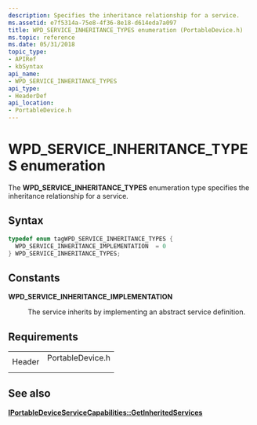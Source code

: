 ```yaml
---
description: Specifies the inheritance relationship for a service.
ms.assetid: e7f5314a-75e8-4f36-8e18-d614eda7a097
title: WPD_SERVICE_INHERITANCE_TYPES enumeration (PortableDevice.h)
ms.topic: reference
ms.date: 05/31/2018
topic_type: 
- APIRef
- kbSyntax
api_name: 
- WPD_SERVICE_INHERITANCE_TYPES
api_type: 
- HeaderDef
api_location: 
- PortableDevice.h
---
```


# WPD\_SERVICE\_INHERITANCE\_TYPES enumeration

The **WPD\_SERVICE\_INHERITANCE\_TYPES** enumeration type specifies the inheritance relationship for a service.

## Syntax


```C++
typedef enum tagWPD_SERVICE_INHERITANCE_TYPES { 
  WPD_SERVICE_INHERITANCE_IMPLEMENTATION  = 0
} WPD_SERVICE_INHERITANCE_TYPES;
```



## Constants

<dl> <dt>

<span id="WPD_SERVICE_INHERITANCE_IMPLEMENTATION"></span><span id="wpd_service_inheritance_implementation"></span>**WPD\_SERVICE\_INHERITANCE\_IMPLEMENTATION**
</dt> <dd>

The service inherits by implementing an abstract service definition.

</dd> </dl>

## Requirements



|                   |                                                                                             |
|-------------------|---------------------------------------------------------------------------------------------|
| Header<br/> | <dl> <dt>PortableDevice.h</dt> </dl> |



## See also

<dl> <dt>

[**IPortableDeviceServiceCapabilities::GetInheritedServices**](/windows/desktop/api/PortableDeviceAPI/nf-portabledeviceapi-iportabledeviceservicecapabilities-getinheritedservices)
</dt> </dl>

 

 




